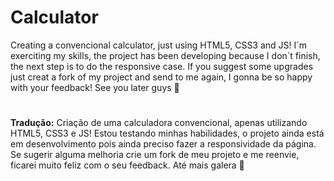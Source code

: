# Calculator
Creating a convencional calculator, just using HTML5, CSS3 and JS!
I´m exerciting my skills, the project has been developing because I don´t finish, the next step is to do the responsive case.
If you suggest some upgrades just creat a fork of my project and send to me again, I gonna be so happy with your feedback!
See you later guys 🖖

#
**Tradução:**
Criação de uma calculadora convencional, apenas utilizando HTML5, CSS3 e JS!
Estou testando minhas habilidades, o projeto ainda está em desenvolvimento pois ainda preciso fazer a responsividade da página.
Se sugerir alguma melhoria crie um fork de meu projeto e me reenvie, ficarei muito feliz com o seu feedback.
Até mais galera 🖖
